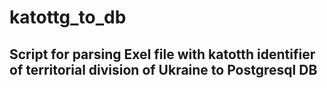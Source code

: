 # katottg_to_db

## Script for parsing Exel file with katotth identifier of territorial division of  Ukraine to Postgresql DB

